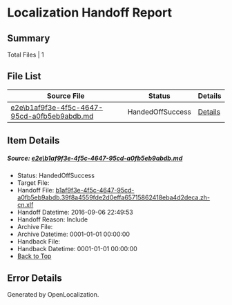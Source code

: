 # <a name='report-top'></a> Localization Handoff Report

## Summary
 Total Files | 1

## File List
 Source File | Status | Details 
 ----------- | ------ | ------- 
 [e2e\b1af9f3e-4f5c-4647-95cd-a0fb5eb9abdb.md](https://github.com/OpenLocalizationTestOrg/ol-test0/blob/4536e9355057ca31db6d3c8ee5e044798a2b19d6/e2e/b1af9f3e-4f5c-4647-95cd-a0fb5eb9abdb.md) | HandedOffSuccess | [Details](#2cf61063100fbb5a5b0ae147f3e516c27b5b78be1)

## Item Details
##### <a name='2cf61063100fbb5a5b0ae147f3e516c27b5b78be1'></a> Source: [e2e\b1af9f3e-4f5c-4647-95cd-a0fb5eb9abdb.md](https://github.com/OpenLocalizationTestOrg/ol-test0/blob/4536e9355057ca31db6d3c8ee5e044798a2b19d6/e2e/b1af9f3e-4f5c-4647-95cd-a0fb5eb9abdb.md)
* Status: HandedOffSuccess
* Target File: 
* Handoff File: [b1af9f3e-4f5c-4647-95cd-a0fb5eb9abdb.39f8a4559fde2d0effa65715862418eba4d2deca.zh-cn.xlf](https://github.com/OpenLocalizationTestOrg/ol-test0-handoff/blob/59724cb858249b1317bdc051fa5bf14dc53c0164/ol-handoff/OpenLocalizationTestOrg/ol-test0-zhcn/ci/ht/b1af9f3e-4f5c-4647-95cd-a0fb5eb9abdb.39f8a4559fde2d0effa65715862418eba4d2deca.zh-cn.xlf)
* Handoff Datetime: 2016-09-06 22:49:53
* Handoff Reason: Include
* Archive File: 
* Archive Datetime: 0001-01-01 00:00:00
* Handback File: 
* Handback Datetime: 0001-01-01 00:00:00
* [Back to Top](#report-top)


## Error Details

Generated by OpenLocalization.
